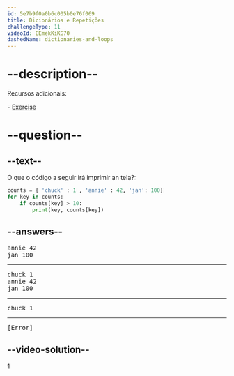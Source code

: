 ```yaml
---
id: 5e7b9f0a0b6c005b0e76f069
title: Dicionários e Repetições
challengeType: 11
videoId: EEmekKiKG70
dashedName: dictionaries-and-loops
---
```


# --description--

Recursos adicionais:

\- [Exercise](https://www.youtube.com/watch?v=PrhZ9qwBDD8)

# --question--

## --text--

O que o código a seguir irá imprimir an tela?:

```python
counts = { 'chuck' : 1 , 'annie' : 42, 'jan': 100}
for key in counts:
    if counts[key] > 10:
        print(key, counts[key])
```

## --answers--

<pre>annie 42
jan 100</pre>

---

<pre>chuck 1
annie 42
jan 100</pre>

---

<pre>chuck 1</pre>

---

<pre>[Error]</pre>

## --video-solution--

1
